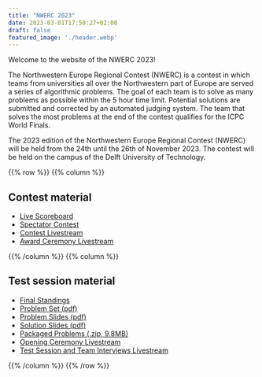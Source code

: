 ```yaml
---
title: "NWERC 2023"
date: 2023-03-01T17:50:27+02:00
draft: false
featured_image: './header.webp'
---
```


Welcome to the website of the NWERC 2023!

The Northwestern Europe Regional Contest (NWERC) is a contest in which teams from universities all over the Northwestern part of Europe are served a series of algorithmic problems. The goal of each team is to solve as many problems as possible within the 5 hour time limit. Potential solutions are submitted and corrected by an automated judging system. The team that solves the most problems at the end of the contest qualifies for the ICPC World Finals.

The 2023 edition of the Northwestern Europe Regional Contest (NWERC) will be held from the 24th until the 26th of November 2023.
The contest will be held on the campus of the Delft University of Technology.

{{% row %}}
{{% column %}}

## Contest material

<!--
- [Photos](https://2023.nwerc.eu/photos)
- [Programme Booklet (pdf)](/programme-booklet.pdf)
- [Final Standings](/main/scoreboard) ([Spectators](/main/scoreboard/spectators.html))
- [Problem Set (pdf)](/main/problem-set.pdf)
- [Problem Slides (pdf)](/main/problem-slides.pdf)
- [Solution Slides (pdf)](/main/solutions.pdf)
- [Packaged Problems (.zip, ???MB)](https://chipcie.wisv.ch/archive/2023/nwerc/solutions.zip)
-->
- [Live Scoreboard](https://scoreboard.nwerc.eu)<!-- TODO: remove after Final Standings are available -->
- [Spectator Contest](https://scoreboard.nwerc.eu)<!-- TODO: remove after Final Standings are available -->
- [Contest Livestream](https://www.youtube.com/watch?v=yMB6CJ5bzB4)
- [Award Ceremony Livestream](https://www.youtube.com/watch?v=yhuA_OUiP08)

{{% /column %}}
{{% column %}}

## Test session material

- [Final Standings](/test-session/scoreboard)
- [Problem Set (pdf)](/test-session/problem-set.pdf)
- [Problem Slides (pdf)](/test-session/problem-slides.pdf)
- [Solution Slides (pdf)](/test-session/solutions.pdf)
- [Packaged Problems (.zip, 9.8MB)](/test-session/solutions.zip)
- [Opening Ceremony Livestream](https://www.youtube.com/watch?v=aD9Fjt184Qk)
- [Test Session and Team Interviews Livestream](https://www.youtube.com/watch?v=R3sCo44NrCE)

{{% /column %}}
{{% /row %}}
